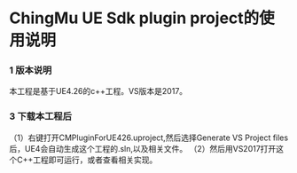 # ChingMu UE Sdk plugin project的使用说明

### 1 版本说明
本工程是基于UE4.26的c++工程。VS版本是2017。
### 3 下载本工程后
（1）右键打开CMPluginForUE426.uproject,然后选择Generate VS Project files后，UE4会自动生成这个工程的.sln,以及相关文件。
（2）然后用VS2017打开这个C++工程即可运行，或者查看相关实现。
